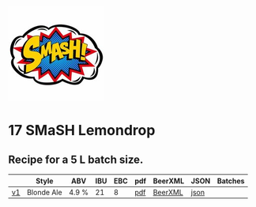 ![logo](./17_SMaSH_Lemondrop.jpeg)

# 17 SMaSH Lemondrop

## Recipe for a 5 L batch size.

|    | Style | ABV | IBU | EBC | pdf | BeerXML | JSON | Batches |
|----|-------|-----|-----|-----|-----|---------|------|---------|
| [v1](./17_SMaSH_Lemondrop_recipe.md) | Blonde Ale | 4.9 % | 21 | 8 | [pdf](./17_SMaSH_Lemondrop.pdf) | [BeerXML](./17_SMaSH_Lemondrop.xml) | [json](./17_SMaSH_Lemondrop.json) | |
